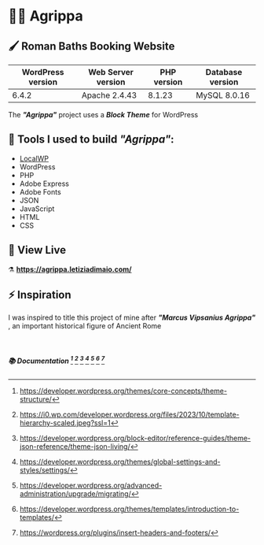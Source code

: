 # :sauna_man: Agrippa 

## :paintbrush: Roman Baths Booking Website 

| WordPress version | Web Server version | PHP version | Database version |
| ---               | ---                | ---         | ---              |
| 6.4.2             | Apache 2.4.43      | 8.1.23      | MySQL 8.0.16     |

The ***"Agrippa"*** project uses a ***Block Theme*** for WordPress

## :toolbox: Tools I used to build ***"Agrippa"***: 

- [LocalWP](https://localwp.com/)
- WordPress
- PHP
- Adobe Express
- Adobe Fonts
- JSON
- JavaScript
- HTML
- CSS

## :link: View Live
⚗️ **https://agrippa.letiziadimaio.com/**


## ⚡ Inspiration
I was inspired to title this project of mine after ***"Marcus Vipsanius Agrippa"*** , an important historical figure of Ancient Rome

<p>&nbsp;</p>

##### 📚 Documentation [^1] [^2] [^3] [^4] [^5] [^6] [^7]
[^1]: https://developer.wordpress.org/themes/core-concepts/theme-structure/
[^2]: https://i0.wp.com/developer.wordpress.org/files/2023/10/template-hierarchy-scaled.jpeg?ssl=1
[^3]: https://developer.wordpress.org/block-editor/reference-guides/theme-json-reference/theme-json-living/
[^4]: https://developer.wordpress.org/themes/global-settings-and-styles/settings/
[^5]: https://developer.wordpress.org/advanced-administration/upgrade/migrating/
[^6]: https://developer.wordpress.org/themes/templates/introduction-to-templates/
[^7]: https://wordpress.org/plugins/insert-headers-and-footers/


